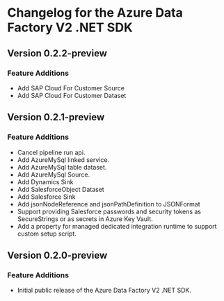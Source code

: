 # Changelog for the Azure Data Factory V2 .NET SDK

## Version 0.2.2-preview

### Feature Additions
  * Add SAP Cloud For Customer Source
  * Add SAP Cloud For Customer Dataset

## Version 0.2.1-preview

### Feature Additions
  * Cancel pipeline run api.
  * Add AzureMySql linked service.
  * Add AzureMySql table dataset.
  * Add AzureMySql Source.
  * Add Dynamics Sink
  * Add SalesforceObject Dataset
  * Add Salesforce Sink
  * Add jsonNodeReference and jsonPathDefinition to JSONFormat
  * Support providing Salesforce passwords and security tokens as SecureStrings or as secrets in Azure Key Vault.
  * Add a property for managed dedicated integration runtime to support custom setup script.

## Version 0.2.0-preview

### Feature Additions
  * Initial public release of the Azure Data Factory V2 .NET SDK.
